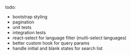 todo:

-   bootstrap styling
-   pagination
-   unit tests
-   integration tests
-   react-select for language filter (multi-select languages)
-   better custom hook for query params
-   handle initial and blank states for search list

